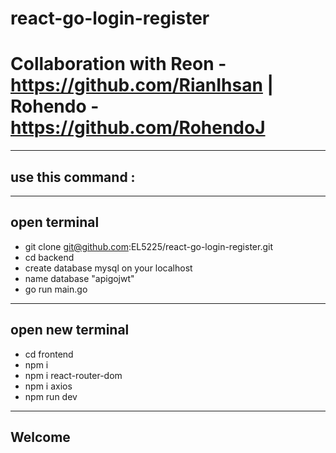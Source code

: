 # react-go-login-register
# Collaboration with Reon - https://github.com/RianIhsan | Rohendo - https://github.com/RohendoJ

-----
use this command :
-----

-----
open terminal
-----

- git clone git@github.com:EL5225/react-go-login-register.git
- cd backend
- create database mysql on your localhost
- name database "apigojwt"
- go run main.go

-----
open new terminal
-----

- cd frontend
- npm i
- npm i react-router-dom
- npm i axios
- npm run dev

------
Welcome
------



